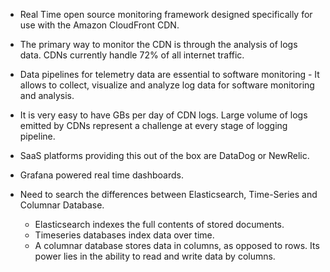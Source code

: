 - Real Time open source monitoring framework designed specifically for use with the Amazon CloudFront CDN.

- The primary way to monitor the CDN is through the analysis of logs data. CDNs currently handle 72% of all internet traffic.

- Data pipelines for telemetry data are essential to software monitoring - It allows to collect, visualize and analyze log data for software monitoring and analysis.

- It is very easy to have GBs per day of CDN logs. Large volume of logs emitted by CDNs represent a challenge at every stage of logging pipeline.

- SaaS platforms providing this out of the box are DataDog or NewRelic.

- Grafana powered real time dashboards.

- Need to search the differences between Elasticsearch, Time-Series and Columnar Database.
  - Elasticsearch indexes the full contents of stored documents.
  - Timeseries databases index data over time.
  - A columnar database stores data in columns, as opposed to rows. Its power lies in the ability to read and write data by columns.
